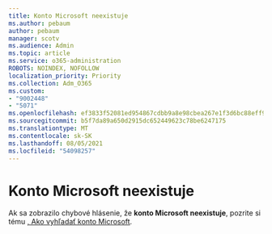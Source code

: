```yaml
---
title: Konto Microsoft neexistuje
ms.author: pebaum
author: pebaum
manager: scotv
ms.audience: Admin
ms.topic: article
ms.service: o365-administration
ROBOTS: NOINDEX, NOFOLLOW
localization_priority: Priority
ms.collection: Adm_O365
ms.custom:
- "9002448"
- "5071"
ms.openlocfilehash: ef3833f52081ed954867cdbb9a8e98cbea267e1f3d6bc88eff93c09550a00805
ms.sourcegitcommit: b5f7da89a650d2915dc652449623c78be6247175
ms.translationtype: MT
ms.contentlocale: sk-SK
ms.lasthandoff: 08/05/2021
ms.locfileid: "54098257"
---
```

# <a name="microsoft-account-does-not-exist"></a>Konto Microsoft neexistuje

Ak sa zobrazilo chybové hlásenie, že **konto Microsoft neexistuje**, pozrite si tému [, Ako vyhľadať konto Microsoft](https://support.microsoft.com/help/13811/microsoft-account-how-to-find).

